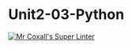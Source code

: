 # Unit2-03-Python
[![Mr Coxall's Super Linter](https://github.com/ICS3U-Programming-SamuelNkongolo/Unit2-03-Python/workflows/Mr%20Coxall's%20Super%20Linter/badge.svg)](https://github.com/ICS3U-Programming-SamuelNkongolo/Unit2-03-Python/actions/)
